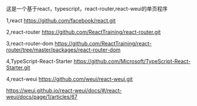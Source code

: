 这是一个基于react，typescript，react-router,react-weui的单页程序

1,react
https://github.com/facebook/react.git

2,react-router
https://github.com/ReactTraining/react-router.git

3,react-router-dom
https://github.com/ReactTraining/react-router/tree/master/packages/react-router-dom

4,TypeScript-React-Starter
https://github.com/Microsoft/TypeScript-React-Starter.git

4,react-weui
https://github.com/weui/react-weui.git

https://weui.github.io/react-weui/docs/#/react-weui/docs/page/1/articles/67



